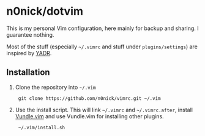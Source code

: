 # n0nick/dotvim

This is my personal Vim configuration, here mainly for backup and sharing.
I guarantee nothing.

Most of the stuff (especially `~/.vimrc` and stuff under `plugins/settings`)
are inspired by [YADR](https://github.com/skwp/dotfiles).

## Installation

1. Clone the repository into `~/.vim`

        git clone https://github.com/n0nick/vimrc.git ~/.vim

2. Use the install script.
   This will link `~/.vimrc` and `~/.vimrc.after`,
   install [Vundle.vim](https://github.com/gmarik/Vundle.vim)
   and use Vundle.vim for installing other plugins.

        ~/.vim/install.sh
